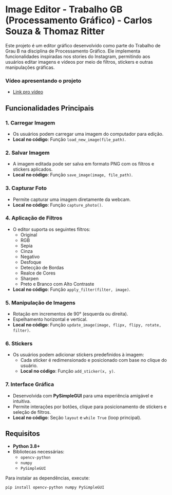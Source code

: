 # Image Editor - Trabalho GB (Processamento Gráfico) - Carlos Souza & Thomaz Ritter

Este projeto é um editor gráfico desenvolvido como parte do Trabalho de Grau B na disciplina de Processamento Gráfico. Ele implementa funcionalidades inspiradas nos stories do Instagram, permitindo aos usuários editar imagens e vídeos por meio de filtros, stickers e outras manipulações gráficas.

### Vídeo apresentando o projeto

- [Link pro vídeo](https://drive.google.com/file/d/12Y0ps3nP-y2wQusvpwG8_pSAFlXZXUfO/view?usp=sharing)

## Funcionalidades Principais

### 1. **Carregar Imagem**

- Os usuários podem carregar uma imagem do computador para edição.
- **Local no código**: Função `load_new_image(file_path)`.

### 2. **Salvar Imagem**

- A imagem editada pode ser salva em formato PNG com os filtros e stickers aplicados.
- **Local no código**: Função `save_image(image, file_path)`.

### 3. **Capturar Foto**

- Permite capturar uma imagem diretamente da webcam.
- **Local no código**: Função `capture_photo()`.

### 4. **Aplicação de Filtros**

- O editor suporta os seguintes filtros:
  - Original
  - RGB
  - Sepia
  - Cinza
  - Negativo
  - Desfoque
  - Detecção de Bordas
  - Realce de Cores
  - Sharpen
  - Preto e Branco com Alto Contraste
- **Local no código**: Função `apply_filter(filter, image)`.

### 5. **Manipulação de Imagens**

- Rotação em incrementos de 90° (esquerda ou direita).
- Espelhamento horizontal e vertical.
- **Local no código**: Função `update_image(image, flipx, flipy, rotate, filter)`.

### 6. **Stickers**

- Os usuários podem adicionar stickers predefinidos à imagem:
  - Cada sticker é redimensionado e posicionado com base no clique do usuário.
  - **Local no código**: Função `add_sticker(x, y)`.

### 7. **Interface Gráfica**

- Desenvolvida com **PySimpleGUI** para uma experiência amigável e intuitiva.
- Permite interações por botões, clique para posicionamento de stickers e seleção de filtros.
- **Local no código**: Seção `layout` e `while True` (loop principal).

## Requisitos

- **Python 3.8+**
- Bibliotecas necessárias:
  - `opencv-python`
  - `numpy`
  - `PySimpleGUI`

Para instalar as dependências, execute:

```bash
pip install opencv-python numpy PySimpleGUI
```
